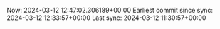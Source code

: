 Now: 2024-03-12 12:47:02.306189+00:00 Earliest commit since sync: 2024-03-12 12:33:57+00:00 Last sync: 2024-03-12 11:30:57+00:00
